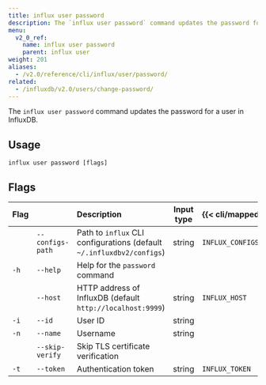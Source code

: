 ```yaml
---
title: influx user password
description: The `influx user password` command updates the password for a user in InfluxDB.
menu:
  v2_0_ref:
    name: influx user password
    parent: influx user
weight: 201
aliases:
  - /v2.0/reference/cli/influx/user/password/
related:
  - /influxdb/v2.0/users/change-password/
---
```


The `influx user password` command updates the password for a user in InfluxDB.

## Usage
```
influx user password [flags]
```

## Flags
| Flag |                  | Description                                                           | Input type  | {{< cli/mapped >}}   |
|:---- |:---              |:-----------                                                           |:----------: |:------------------   |
|      | `--configs-path` | Path to `influx` CLI configurations (default `~/.influxdbv2/configs`) | string      |`INFLUX_CONFIGS_PATH` |
| `-h` | `--help`         | Help for the `password` command                                       |             |                      |
|      | `--host`         | HTTP address of InfluxDB (default `http://localhost:9999`)            | string      | `INFLUX_HOST`        |
| `-i` | `--id`           | User ID                                                               | string      |                      |
| `-n` | `--name`         | Username                                                              | string      |                      |
|      | `--skip-verify`  | Skip TLS certificate verification                                     |             |                      |
| `-t` | `--token`        | Authentication token                                                  | string      | `INFLUX_TOKEN`       |
